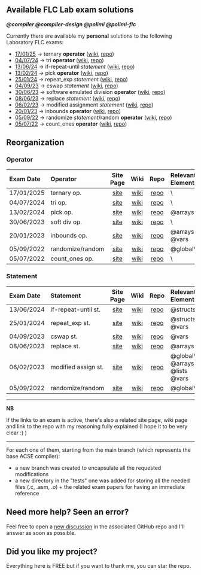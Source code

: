 ## Available FLC Lab exam solutions

**_@compiler @compiler-design @polimi @polimi-flc_**

Currently there are available my **personal** solutions to the following Laboratory FLC exams:
* [17/01/25](https://gianlucavigo.github.io/acse/exams/2025-01-17) -> ternary **operator** ([wiki](https://github.com/GianlucaVigo/acse/wiki/2025%E2%80%9001%E2%80%9017-Exam-=-Ternary-operator), [repo](https://github.com/GianlucaVigo/acse/tree/25-01-17))
* [04/07/24](https://gianlucavigo.github.io/acse/exams/2024-07-04) -> tri **operator** ([wiki](https://github.com/GianlucaVigo/acse/wiki/2024%E2%80%9007%E2%80%9004-Exam-=-Tri-operator), [repo](https://github.com/GianlucaVigo/acse/tree/24-07-04))
* [13/06/24](https://gianlucavigo.github.io/acse/exams/2024-06-13) -> if-repeat-until _statement_ ([wiki](https://github.com/GianlucaVigo/acse/wiki/2024%E2%80%9006%E2%80%9013-Exam-=-if%E2%80%90repeat%E2%80%90until-statement), [repo](https://github.com/GianlucaVigo/acse/tree/24-06-13))
* [13/02/24](https://gianlucavigo.github.io/acse/exams/2024-02-13) -> pick **operator** ([wiki](https://github.com/GianlucaVigo/acse/wiki/2024%E2%80%9002%E2%80%9013-Exam-=-Pick-operator), [repo](https://github.com/GianlucaVigo/acse/tree/24-02-13))
* [25/01/24](https://gianlucavigo.github.io/acse/exams/2024-01-25) -> repeat_exp _statement_ ([wiki](https://github.com/GianlucaVigo/acse/wiki/2024%E2%80%9001%E2%80%9025-Exam-=-Repeat_exp-statement), [repo](https://github.com/GianlucaVigo/acse/tree/24-01-25))
* [04/09/23](https://gianlucavigo.github.io/acse/exams/2023-09-04) -> cswap _statement_ ([wiki](https://github.com/GianlucaVigo/acse/wiki/2023%E2%80%9009%E2%80%9004-Exam-=-Cswap-statement), [repo](https://github.com/GianlucaVigo/acse/tree/23-09-04))
* [30/06/23](https://gianlucavigo.github.io/acse/exams/2023-06-30) -> software emulated division **operator** ([wiki](https://github.com/GianlucaVigo/acse/wiki/2023%E2%80%9006%E2%80%9030-Exam-=-Software-Emulated-Division-operator), [repo](https://github.com/GianlucaVigo/acse/tree/23-06-30))
* [08/06/23](https://gianlucavigo.github.io/acse/exams/2023-06-08) -> replace _statement_ ([wiki](https://github.com/GianlucaVigo/acse/wiki/2023%E2%80%9006%E2%80%9008-Exam-=-Replace-statement), [repo](https://github.com/GianlucaVigo/acse/tree/23-06-08))
* [06/02/23](https://gianlucavigo.github.io/acse/exams/2023-02-06) -> modified assignment _statement_ ([wiki](https://github.com/GianlucaVigo/acse/wiki/2023%E2%80%9002%E2%80%9006-Exam-=-Modified-Assignment-statement), [repo](https://github.com/GianlucaVigo/acse/tree/23-02-06))
* [20/01/23](https://gianlucavigo.github.io/acse/exams/2023-01-20) -> inbounds **operator** ([wiki](https://github.com/GianlucaVigo/acse/wiki/2023%E2%80%9001%E2%80%9020-Exam-=-Inbounds-operator), [repo](https://github.com/GianlucaVigo/acse/tree/23-01-20))
* [05/09/22](https://gianlucavigo.github.io/acse/exams/2022-09-05) -> randomize _statement_/random **operator** ([wiki](https://github.com/GianlucaVigo/acse/wiki/2022%E2%80%9009%E2%80%9005-Exam-=-Random-operator-&-Randomize-statement), [repo](https://github.com/GianlucaVigo/acse/tree/22-09-05))
* [05/07/22](https://gianlucavigo.github.io/acse/exams/2022-07-05) -> count\_ones **operator** ([wiki](https://github.com/GianlucaVigo/acse/wiki/2022%E2%80%9007%E2%80%9005-Exam-=-Count_ones-operator), [repo](https://github.com/GianlucaVigo/acse/tree/22-07-05))

## Reorganization
### Operator

| Exam Date | Operator | Site Page | Wiki | Repo | Relevant Elements |
|:---|:---|:---:|:---:|:---:|:---|
| 17/01/2025   | ternary op. | [site](https://gianlucavigo.github.io/acse/exams/2025-01-17) | [wiki](https://github.com/GianlucaVigo/acse/wiki/2025%E2%80%9001%E2%80%9017-Exam-=-Ternary-operator) | [repo](https://github.com/GianlucaVigo/acse/tree/25-01-17) | \ |
| 04/07/2024   | tri op.| [site](https://gianlucavigo.github.io/acse/exams/2024-07-04) | [wiki](https://github.com/GianlucaVigo/acse/wiki/2024%E2%80%9007%E2%80%9004-Exam-=-Tri-operator) | [repo](https://github.com/GianlucaVigo/acse/tree/24-07-04) | \ |
| 13/02/2024   | pick op. | [site](https://gianlucavigo.github.io/acse/exams/2024-02-13) | [wiki](https://github.com/GianlucaVigo/acse/wiki/2024%E2%80%9002%E2%80%9013-Exam-=-Pick-operator) | [repo](https://github.com/GianlucaVigo/acse/tree/24-02-13) | @arrays |
| 30/06/2023   | soft div op. | [site](https://gianlucavigo.github.io/acse/exams/2023-06-30) | [wiki](https://github.com/GianlucaVigo/acse/wiki/2023%E2%80%9006%E2%80%9030-Exam-=-Software-Emulated-Division-operator) | [repo](https://github.com/GianlucaVigo/acse/tree/23-06-30) | \ |
| 20/01/2023   | inbounds op. | [site](https://gianlucavigo.github.io/acse/exams/2023-01-20) | [wiki](https://github.com/GianlucaVigo/acse/wiki/2023%E2%80%9001%E2%80%9020-Exam-=-Inbounds-operator) | [repo](https://github.com/GianlucaVigo/acse/tree/23-01-20) | @arrays @vars |
| 05/09/2022   | randomize/random | [site](https://gianlucavigo.github.io/acse/exams/2022-09-05) | [wiki](https://github.com/GianlucaVigo/acse/wiki/2022%E2%80%9009%E2%80%9005-Exam-=-Random-operator-&-Randomize-statement) | [repo](https://github.com/GianlucaVigo/acse/tree/05-09-22) | @globalVars |
| 05/07/2022   | count\_ones op. | [site](https://gianlucavigo.github.io/acse/exams/2022-07-05) | [wiki](https://github.com/GianlucaVigo/acse/wiki/2022%E2%80%9007%E2%80%9005-Exam-=-Count_ones-operator) | [repo](https://github.com/GianlucaVigo/acse/tree/22-07-05) | \ |


### Statement

| Exam Date | Statement | Site Page | Wiki | Repo | Relevant Elements |
|:---|:---|:---:|:---:|:---:|:---|
| 13/06/2024   | if-repeat-until st. | [site](https://gianlucavigo.github.io/acse/exams/2024-06-13) | [wiki](https://github.com/GianlucaVigo/acse/wiki/2024%E2%80%9006%E2%80%9013-Exam-=-if%E2%80%90repeat%E2%80%90until-statement) | [repo](https://github.com/GianlucaVigo/acse/tree/24-06-13) | @structs |
| 25/01/2024   | repeat_exp st. | [site](https://gianlucavigo.github.io/acse/exams/2024-01-25) | [wiki](https://github.com/GianlucaVigo/acse/wiki/2024%E2%80%9001%E2%80%9025-Exam-=-Repeat_exp-statement) | [repo](https://github.com/GianlucaVigo/acse/tree/24-01-25) | @structs @vars |
| 04/09/2023   | cswap st. | [site](https://gianlucavigo.github.io/acse/exams/2023-09-04) | [wiki](https://github.com/GianlucaVigo/acse/wiki/2023%E2%80%9009%E2%80%9004-Exam-=-Cswap-statement) | [repo](https://github.com/GianlucaVigo/acse/tree/23-09-04) | @vars |
| 08/06/2023   | replace st. | [site](https://gianlucavigo.github.io/acse/exams/2023-06-08) | [wiki](https://github.com/GianlucaVigo/acse/wiki/2023%E2%80%9006%E2%80%9008-Exam-=-Replace-statement) | [repo](https://github.com/GianlucaVigo/acse/tree/23-06-08) | @arrays |
| 06/02/2023   | modified assign st. | [site](https://gianlucavigo.github.io/acse/exams/2023-02-06) | [wiki](https://github.com/GianlucaVigo/acse/wiki/2023%E2%80%9002%E2%80%9006-Exam-=-Modified-Assignment-statement) | [repo](https://github.com/GianlucaVigo/acse/tree/23-02-06) | @globalVars @arrays @lists @vars |
| 05/09/2022   | randomize/random | [site](https://gianlucavigo.github.io/acse/exams/2022-09-05) | [wiki](https://github.com/GianlucaVigo/acse/wiki/2022%E2%80%9009%E2%80%9005-Exam-=-Random-operator-&-Randomize-statement) | [repo](https://github.com/GianlucaVigo/acse/tree/05-09-22) | @globalVars |

***

**NB**

If the links to an exam is active, there's also a related site page, wiki page and link to the repo with my reasoning fully explained (I hope it to be very clear :) )
  
***

For each one of them, starting from the main branch (which represents the base ACSE compiler):
* a new branch was created to encapsulate all the requested modifications
* a new directory in the "tests" one was added for storing all the needed files (.c, .asm, .o) + the related exam papers for having an immediate reference


## Need more help? Seen an error?

Feel free to open a [new discussion](https://github.com/GianlucaVigo/acse/discussions) in the associated GitHub repo and I'll answer as soon as possible.


## Did you like my project?

Everything here is FREE but if you want to thank me, you can star the repo.
